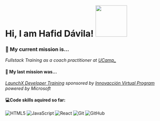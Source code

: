<h1>Hi, I am Hafid Dávila! <img src=https://media.giphy.com/media/meGpQMxGPC461ZD6Ad/giphy.gif width="100"> </h1>

<h3>🚀 My current mission is...</h3>

*Fullstack Training as a coach practitioner at [UCamp_](https://ucamp.io/)*

<h4>🚀 My last mission was...</h4>

*[LaunchX Developer Training](https://innovaccion.cloud/launchx/) sponsored by [Innovacción Virtual Program](https://innovaccion.cloud/) powered by Microsoft*

#### 💻Code skills aquired so far:  
![HTML5](https://img.shields.io/badge/-HTML5-000000?style=flat&logo=html5)
![JavaScript](https://img.shields.io/badge/-JavaScript-000000?style=flat&logo=javascript)
![React](https://img.shields.io/badge/-React-222222?style=flat&logo=React&logoColor=61DAFB)
![Git](https://img.shields.io/badge/-Git-222222?style=flat&logo=git&logoColor=F05032)
![GitHub](https://img.shields.io/badge/-GitHub-222222?style=flat&logo=github&logoColor=181717)

<!--
**Hafid-Davila/Hafid-Davila** is a ✨ _special_ ✨ repository because its `README.md` (this file) appears on your GitHub profile.


Here are some ideas to get you started:

- 🔭 I’m currently working on ...
- 
- 👯 I’m looking to collaborate on ...
- 🤔 I’m looking for help with ...
- 💬 Ask me about ...
- 📫 How to reach me: ...
- 😄 Pronouns: ...
- ⚡ Fun fact: ...
-->
